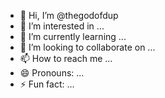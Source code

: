 - 👋 Hi, I’m @thegodofdup
- 👀 I’m interested in ...
- 🌱 I’m currently learning ...
- 💞️ I’m looking to collaborate on ...
- 📫 How to reach me ...
- 😄 Pronouns: ...
- ⚡ Fun fact: ...

<!---
thegodofdup/thegodofdup is a ✨ special ✨ repository because its `README.md` (this file) appears on your GitHub profile.
You can click the Preview link to take a look at your changes.
--->
